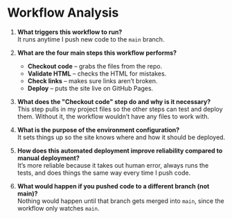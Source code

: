 # Workflow Analysis

1. **What triggers this workflow to run?**  
   It runs anytime I push new code to the `main` branch.

2. **What are the four main steps this workflow performs?**  
   - **Checkout code** – grabs the files from the repo.  
   - **Validate HTML** – checks the HTML for mistakes.  
   - **Check links** – makes sure links aren’t broken.  
   - **Deploy** – puts the site live on GitHub Pages.  

3. **What does the "Checkout code" step do and why is it necessary?**  
   This step pulls in my project files so the other steps can test and deploy them. Without it, the workflow wouldn’t have any files to work with.

4. **What is the purpose of the environment configuration?**  
   It sets things up so the site knows where and how it should be deployed.

5. **How does this automated deployment improve reliability compared to manual deployment?**  
   It’s more reliable because it takes out human error, always runs the tests, and does things the same way every time I push code.

6. **What would happen if you pushed code to a different branch (not main)?**  
   Nothing would happen until that branch gets merged into `main`, since the workflow only watches `main`.